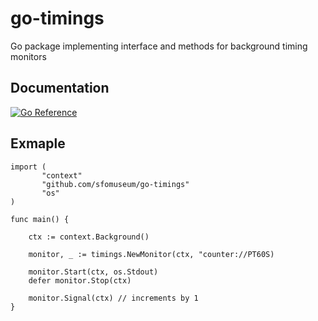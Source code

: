 # go-timings

Go package implementing interface and methods for background timing monitors

## Documentation

[![Go Reference](https://pkg.go.dev/badge/github.com/sfomuseum/go-timings.svg)](https://pkg.go.dev/github.com/sfomuseum/go-timings)

## Exmaple

```
import (
       "context"
       "github.com/sfomuseum/go-timings"
       "os"       
)

func main() {

	ctx := context.Background()
	
	monitor, _ := timings.NewMonitor(ctx, "counter://PT60S)

	monitor.Start(ctx, os.Stdout)
	defer monitor.Stop(ctx)

	monitor.Signal(ctx)	// increments by 1
}
```
